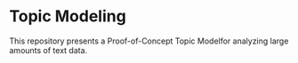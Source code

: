 # Topic Modeling

This repository presents a Proof-of-Concept Topic Modelfor analyzing large amounts of text data. 